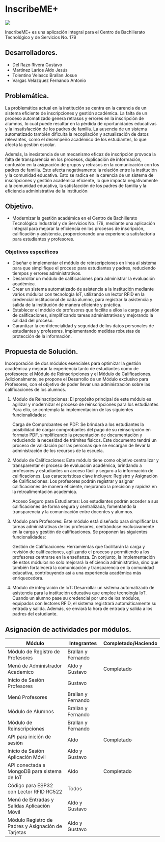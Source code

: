 # InscribeME+
<p align="left">
   <img src="https://img.shields.io/badge/STATUS-EN%20DESARROLLO-green">
</p>

<p></p>
InscribeME+ es una aplicación integral para el Centro de Bachillerato Tecnológico y de Servicios No. 179

## Desarrolladores.
- Del Razo Rivera Gustavo
- Martínez Larios Aldo Jesús
- Tolentino Velasco Brallan Josue
- Vargas Velazquez Fernando Antonio

## Problemática.
 La problemática actual en la institución se centra en la carencia de un sistema eficiente de inscripciones y gestión académica. La falta de un proceso automatizado genera retrasos y errores en la inscripción de alumnos, lo cual puede resultar en la pérdida de oportunidades educativas y la insatisfacción de los padres de familia. La ausencia de un sistema automatizado también dificulta la recopilación y actualización de datos relevantes, como el desempeño académico de los estudiantes, lo que afecta la gestión escolar.<p></p>
 Además, la inexistencia de un mecanismo eficaz de inscripción provoca la falta de transparencia en los procesos, duplicación de información, confusión en la asignación de grupos y retrasos en la comunicación con los padres de familia.
 Esto afecta negativamente la relación entre la institución y la comunidad educativa.
 Esto se radica en la carencia de un sistema de inscripciones y gestión académica eficiente, lo que impacta negativamente a la comunidad educativa, la satisfacción de los padres de familia y la eficiencia administrativa de la institución

## Objetivo.
- Modernizar la gestión académica en el Centro de Bachillerato Tecnológico Industrial y de Servicios No. 179, mediante una aplicación integral para mejorar la eficiencia en los procesos de inscripción, calificación y asistencia, proporcionando una experiencia satisfactoria para estudiantes y profesores.

### Objetivos específicos
- Diseñar e implementar el módulo de reinscripciones en línea al sistema para que simplifique el proceso para estudiantes y padres, reduciendo tiempos y errores administrativos.
- Desarrollar un módulo de calificaciones para administrar la evaluación académica.
- Crear un sistema automatizado de asistencia a la institución mediante varios módulos con tecnología IoT, utilizando un lector RFID en la credencial institucional de cada alumno, para registrar la asistencia y salida de la institución de manera eficiente y práctica.
- Establecer el módulo de profesores que facilite a ellos la carga y gestión de calificaciones, simplificando tareas administrativas y mejorando la calidad del proceso.
- Garantizar la confidencialidad y seguridad de los datos personales de estudiantes y profesores, implementando medidas robustas de protección de la información.

## Propuesta de Solución.
 Incorporación de dos módulos esenciales para optimizar la gestión académica y mejorar la experiencia tanto de estudiantes como de profesores: el Módulo de Reinscripciones y el Módulo de Calificaciones. Adicionalmente, se propone el Desarrollo de un Módulo exclusivo para Profesores, con el objetivo de poder llevar una administración sobre las calificaciones de los alumnos.
 1. Módulo de Reinscripciones:
 El propósito principal de este módulo es agilizar y modernizar el proceso de
 reinscripciones para los estudiantes. Para ello, se contempla la implementación de
 las siguientes funcionalidades: <p></p>
 Carga de Comprobantes en PDF: Se brindará a los estudiantes la posibilidad de
 cargar comprobantes del pago de su reinscripción en formato PDF, simplificando la
 presentación de documentación y reduciendo la necesidad de trámites físicos.
 Este documento tendrá un proceso de validación por las personas que se
 encargan de llevar la administración de los recursos de la escuela. <p></p>
 2. Módulo de Calificaciones:
 Este módulo tiene como objetivo centralizar y transparentar el proceso de
 evaluación académica, brindando a profesores y estudiantes un acceso fácil y
 seguro a la información de calificaciones. Las características clave incluyen:
 Registro y Asignación de Calificaciones: Los profesores podrán registrar y
 asignar calificaciones de manera eficiente, mejorando la precisión y rapidez en la
 retroalimentación académica.<p></p>
 Acceso Seguro para Estudiantes: Los estudiantes podrán acceder a sus
 calificaciones de forma segura y centralizada, fomentando la transparencia y la
 comunicación entre docentes y alumnos.<p></p>
 3. Módulo para Profesores:
 Este módulo está diseñado para simplificar las tareas administrativas de los
 profesores, centrándose exclusivamente en la carga y gestión de calificaciones.
 Se proponen las siguientes funcionalidades:<p></p>
 Gestión de Calificaciones: Herramientas que facilitarán la carga y revisión de
 calificaciones, agilizando el proceso y permitiendo a los profesores centrarse en la
 enseñanza.
 En conjunto, la implementación de estos módulos no solo mejorará la eficiencia
 administrativa, sino que también fortalecerá la comunicación y transparencia en la
 comunidad educativa, contribuyendo así a una experiencia académica más
 enriquecedora.<p></p>
4. Módulo de integración de IoT:
 Desarrollar un sistema automatizado de asistencia para la institución educativa
 que emplee tecnología IoT. Cuando un alumno pase su credencial por uno de los
 módulos, equipados con lectores RFID, el sistema registrará
 automáticamente su entrada y salida. Además, se enviará la hora de entrada y salida a los
 padres del estudiante.<p></p>


## Asignación de actividades por módulos.
| Módulo  | Integrantes| Completado/Haciendo |
|--------------|--------------|--------------|
| Módulo de Registro de Profesores   | Brallan y Fernando |              |
| Menú de Administrador Academico    |   Aldo y Gustavo   |    Completado       |
| Inicio de Sesión Profesores   |   Gustavo   |              |
| Menú Profesores   | Brallan y Fernando |              |
| Módulo de Alumnos   |   Brallan y Fernando   |              |
| Módulo de Reinscripciones   | Brallan y Fernando |              |
| API para inición de sesión   | Aldo |      Completado        |
| Inicio de Sesión Aplicación Móvil   |   Aldo y Gustavo   |              |
| API conectada a MongoDB para sistema de IoT   | Aldo |      Completado        |
| Código para ESP32 con Lector RFID RC522   | Todos |              |
| Menú de Entradas y Salidas Aplicación Móvil   |   Aldo y Gustavo   |              |
| Módulo Registro de Padres y Asignación de Tarjetas   |   Aldo y Gustavo   |              |

